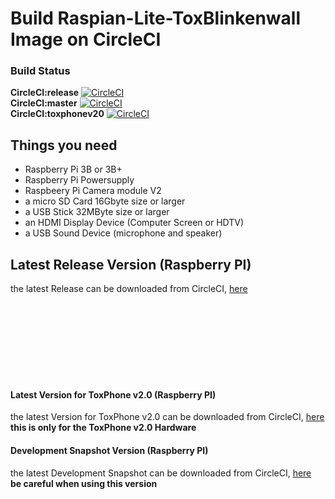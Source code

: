 # Build Raspian-Lite-ToxBlinkenwall Image on CircleCI

### Build Status

**CircleCI:release** [![CircleCI](https://circleci.com/gh/Zoxcore/ToxBlinkenwall_raspi_lite_image/tree/release.svg?style=svg)](https://circleci.com/gh/Zoxcore/ToxBlinkenwall_raspi_lite_image/tree/release)<br>
**CircleCI:master** [![CircleCI](https://circleci.com/gh/Zoxcore/ToxBlinkenwall_raspi_lite_image/tree/master.svg?style=svg)](https://circleci.com/gh/Zoxcore/ToxBlinkenwall_raspi_lite_image/tree/master)<br>
**CircleCI:toxphonev20** [![CircleCI](https://circleci.com/gh/Zoxcore/ToxBlinkenwall_raspi_lite_image/tree/toxphonev20.svg?style=svg)](https://circleci.com/gh/Zoxcore/ToxBlinkenwall_raspi_lite_image/tree/toxphonev20)<br>

## Things you need

- Raspberry Pi 3B or 3B+
- Raspberry Pi Powersupply
- Raspbeery Pi Camera module V2
- a micro SD Card 16Gbyte size or larger
- a USB Stick 32MByte size or larger
- an HDMI Display Device (Computer Screen or HDTV)
- a USB Sound Device (microphone and speaker)


## Latest Release Version (Raspberry PI)

the latest Release can be downloaded from CircleCI, [here](https://circleci.com/api/v1.1/project/github/Zoxcore/ToxBlinkenwall_raspi_lite_image/latest/artifacts/0/deploy/image-Raspbian-lite.zip?filter=successful&branch=release)

<br><br><br><br><br><br><br>
#### Latest Version for ToxPhone v2.0 (Raspberry PI)

the latest Version for ToxPhone v2.0 can be downloaded from CircleCI, [here](https://circleci.com/api/v1.1/project/github/Zoxcore/ToxBlinkenwall_raspi_lite_image/latest/artifacts/0/deploy/image-Raspbian-lite.zip?filter=successful&branch=release)<br>
**this is only for the ToxPhone v2.0 Hardware**

#### Development Snapshot Version (Raspberry PI)

the latest Development Snapshot can be downloaded from CircleCI, [here](https://circleci.com/api/v1.1/project/github/Zoxcore/ToxBlinkenwall_raspi_lite_image/latest/artifacts/0/deploy/image-Raspbian-lite.zip?filter=successful&branch=master)<br>
**be careful when using this version**
